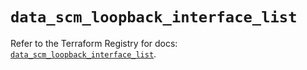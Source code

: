 # `data_scm_loopback_interface_list`

Refer to the Terraform Registry for docs: [`data_scm_loopback_interface_list`](https://registry.terraform.io/providers/paloaltonetworks/scm/1.0.2/docs/data-sources/loopback_interface_list).
